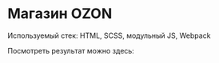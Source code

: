 <h1>Магазин OZON</h1>
<p>Используемый стек: HTML, SCSS, модульный JS, Webpack</p>
<p>Посмотреть результат можно здесь:</p>
<a href=""></a>

